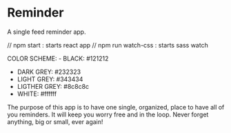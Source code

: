 # Reminder
A single feed reminder app.

// npm start : starts react app
// npm run watch-css : starts sass watch


COLOR SCHEME:
	- BLACK: #121212
  - DARK GREY: #232323
  - LIGHT GREY: #343434
  - LIGTHER GREY: #8c8c8c
  - WHITE: #ffffff




The purpose of this app is to have one single, organized, place to have all of you reminders. It will keep you worry free and in the loop. Never forget anything, big or small, ever again!
